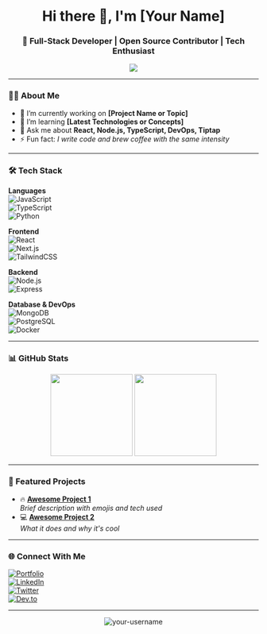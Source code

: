 <!-- Profile Header -->
<h1 align="center">Hi there 👋, I'm [Your Name]</h1>
<h3 align="center">🚀 Full-Stack Developer | Open Source Contributor | Tech Enthusiast</h3>

<p align="center">
  <img src="https://readme-typing-svg.herokuapp.com?color=00bfff&lines=Passionate+about+building+cool+projects;Always+learning+something+new;Clean+code+and+scalable+solutions" />
</p>

---

### 🧑‍💻 About Me

- 🔭 I’m currently working on **[Project Name or Topic]**
- 🌱 I’m learning **[Latest Technologies or Concepts]**
- 💬 Ask me about **React, Node.js, TypeScript, DevOps, Tiptap**
- ⚡ Fun fact: *I write code and brew coffee with the same intensity*

---

### 🛠️ Tech Stack

**Languages**  
![JavaScript](https://img.shields.io/badge/-JavaScript-black?style=flat-square&logo=javascript)  
![TypeScript](https://img.shields.io/badge/-TypeScript-007acc?style=flat-square&logo=typescript)  
![Python](https://img.shields.io/badge/-Python-3776AB?style=flat-square&logo=python)

**Frontend**  
![React](https://img.shields.io/badge/-React-61DAFB?style=flat-square&logo=react)  
![Next.js](https://img.shields.io/badge/-Next.js-000?style=flat-square&logo=next.js)  
![TailwindCSS](https://img.shields.io/badge/-TailwindCSS-38B2AC?style=flat-square&logo=tailwind-css)

**Backend**  
![Node.js](https://img.shields.io/badge/-Node.js-green?style=flat-square&logo=node.js)  
![Express](https://img.shields.io/badge/-Express-000?style=flat-square&logo=express)

**Database & DevOps**  
![MongoDB](https://img.shields.io/badge/-MongoDB-47A248?style=flat-square&logo=mongodb)  
![PostgreSQL](https://img.shields.io/badge/-PostgreSQL-336791?style=flat-square&logo=postgresql)  
![Docker](https://img.shields.io/badge/-Docker-2496ED?style=flat-square&logo=docker)

---

### 📊 GitHub Stats

<p align="center">
  <img src="https://github-readme-stats.vercel.app/api?username=your-username&show_icons=true&theme=github_dark" height="165">
  <img src="https://github-readme-stats.vercel.app/api/top-langs/?username=your-username&layout=compact&theme=github_dark" height="165">
</p>

---

### 📌 Featured Projects

- 🔥 [**Awesome Project 1**](https://github.com/your-username/project1)  
  _Brief description with emojis and tech used_  
- 💻 [**Awesome Project 2**](https://github.com/your-username/project2)  
  _What it does and why it's cool_

---

### 🌐 Connect With Me

[![Portfolio](https://img.shields.io/badge/-Portfolio-000?style=flat-square&logo=firefox)](https://your-portfolio.com)  
[![LinkedIn](https://img.shields.io/badge/-LinkedIn-0077B5?style=flat-square&logo=linkedin)](https://linkedin.com/in/your-profile)  
[![Twitter](https://img.shields.io/badge/-Twitter-1DA1F2?style=flat-square&logo=twitter)](https://twitter.com/yourhandle)  
[![Dev.to](https://img.shields.io/badge/-Dev.to-000?style=flat-square&logo=dev.to)](https://dev.to/yourusername)

---

<p align="center">
  <img src="https://komarev.com/ghpvc/?username=your-username&label=Profile+views&color=0e75b6&style=flat" alt="your-username" />
</p>

